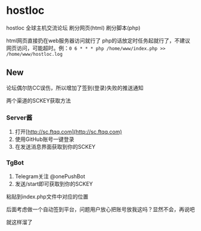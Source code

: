 # hostloc
hostloc 全球主机交流论坛 刷分网页(html) 刷分脚本(php)

html网页直接扔在web服务器访问就行了
php的话放定时任务起就行了，不建议网页访问，可能超时。例：`0 6 * * * php /home/www/index.php >> /home/www/hostloc.log`

## New
论坛偶尔防CC误伤，所以增加了签到(登录)失败的推送通知

两个渠道的SCKEY获取方法

### Server酱
1. 打开[http://sc.ftqq.com](http://sc.ftqq.com)
2. 使用GitHub账号一键登录
3. 在发送消息界面获取到你的SCKEY


### TgBot
1. Telegram关注 @onePushBot
2. 发送/start即可获取到你的SCKEY

粘贴到index.php文件中对应的位置

后面考虑做一个自动签到平台，问题用户放心把账号放我这吗？显然不会，再说吧

就这样溜了
